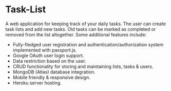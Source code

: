 # Task-List

A web application for keeping track of your daily tasks. The user can create task lists and add new tasks. Old tasks can be marked as completed or removed from the list altogether. Some additional features include:
<ul>
<li>Fully-fledged user registration and authentication/authorization system implemented with passport.js.</li>
<li>Google OAuth user login support.</li>
<li>Data restriction based on the user.</li>
<li>CRUD functionality for storing and maintaining lists, tasks & users.</li>
<li>MongoDB (Atlas) database integration.</li>
<li>Mobile friendly & responsive design.</li>
<li>Heroku server hosting.</li>
<ul>
